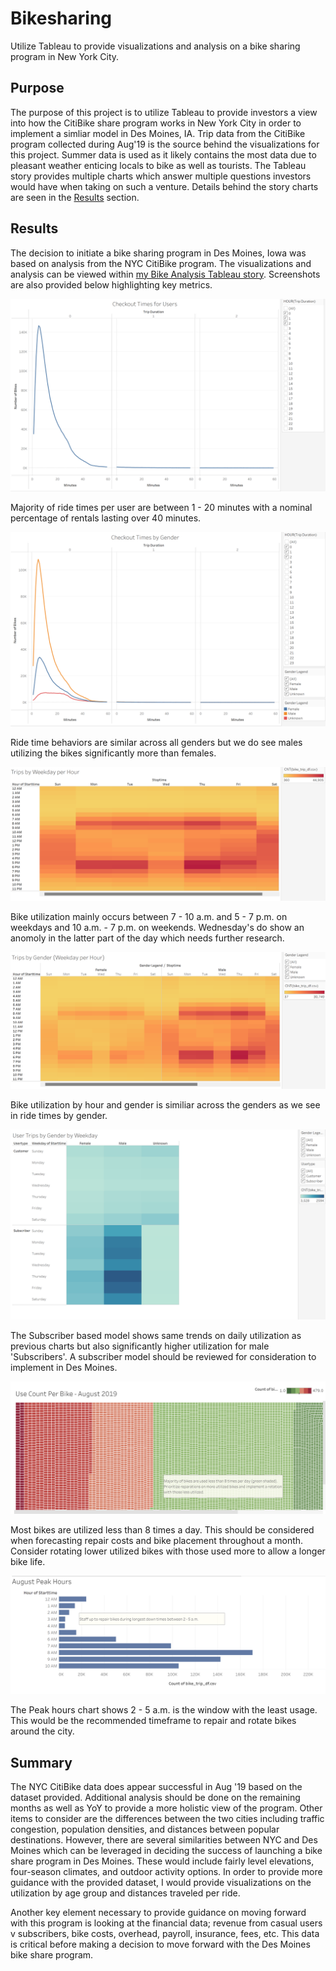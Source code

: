 # Bikesharing
Utilize Tableau to provide visualizations and analysis on a bike sharing program in New York City.

## Purpose

The purpose of this project is to utilize Tableau to provide investors a view into how the CitiBike share program works in New York City in order to implement a simliar model in Des Moines, IA.  Trip data from the CitiBike program collected during Aug'19 is the source behind the visualizations for this project.  Summer data is used as it likely contains the most data due to pleasant weather enticing locals to bike as well as tourists.  The Tableau story 
provides multiple charts which answer multiple questions investors would have when taking on such a venture.  Details behind the story charts are seen in the [Results](#Results) section.

##  Results <a name="Results"></a>

The decision to initiate a bike sharing program in Des Moines, Iowa was based on analysis from the NYC CitiBike program.  The visualizations and analysis can be viewed within [my Bike Analysis Tableau story](https://public.tableau.com/app/profile/david.b.schultz/viz/Bike_Challenge_16647409152970/BikeSharinginNYC).  Screenshots are also provided below highlighting key metrics.

![Checkout%20Time%20for%20Users.png](https://github.com/dschul01/Bikesharing/blob/main/Images/Checkout%20Time%20for%20Users.png)

Majority of ride times per user are between 1 - 20 minutes with a nominal percentage of rentals lasting over 40 minutes.

![Checkout%20Time%20for%20Users%20by%20Gender.png](https://github.com/dschul01/Bikesharing/blob/main/Images/Checkout%20Time%20for%20Users%20by%20Gender.png)

Ride time behaviors are similar across all genders but we do see males utilizing the bikes significantly more than females. 

![Trips%20by%20Weekday%20per%20Hour.png](https://github.com/dschul01/Bikesharing/blob/main/Images/Trips%20by%20Weekday%20per%20Hour.png)

Bike utilization mainly occurs between 7 - 10 a.m. and 5 - 7 p.m. on weekdays and 10 a.m. - 7 p.m. on weekends.  Wednesday's do show an anomoly in the latter part of the day which needs further research.

![Trips%20by%20Weekday%20per%20Hour%20by%20Gender.png](https://github.com/dschul01/Bikesharing/blob/main/Images/Trips%20by%20Weekday%20per%20Hour%20by%20Gender.png)

Bike utilization by hour and gender is similiar across the genders as we see in ride times by gender.

![User%20Trips%20by%20Gender%20by%20Weekday%20by%20Usertype.png](https://github.com/dschul01/Bikesharing/blob/main/Images/User%20Trips%20by%20Gender%20by%20Weekday%20by%20Usertype.png)

The Subscriber based model shows same trends on daily utilization as previous charts but also significantly higher utilization for male 'Subscribers'.  A subscriber model should be reviewed for consideration to implement in Des Moines.

![User%20Count%20Per%20Bike.png](https://github.com/dschul01/Bikesharing/blob/main/Images/User%20Count%20Per%20Bike.png)

Most bikes are utilized less than 8 times a day.  This should be considered when forecasting repair costs and bike placement throughout a month.  Consider rotating lower utilized bikes with those used more to allow a longer bike life.

![August%20Peak%20Hours.png](https://github.com/dschul01/Bikesharing/blob/main/Images/August%20Peak%20Hours.png)

The Peak hours chart shows 2 - 5 a.m. is the window with the least usage.  This would be the recommended timeframe to repair and rotate bikes around the city. 

## Summary
The NYC CitiBike data does appear successful in Aug '19 based on the dataset provided.  Additional analysis should be done on the remaining months as well as YoY to provide a more holistic view of the program.  Other items to consider are the differences between the two cities including traffic congestion, population densities, and distances between popular destinations.  However, there are several similarities between NYC and Des Moines which can be leveraged in deciding the success of launching a bike share program in Des Moines.  These would include fairly level elevations, four-season climates, and outdoor activity options.  In order to provide more guidance with the provided dataset, I would provide visualizations on the utilization by age group and distances traveled per ride.  

Another key element necessary to provide guidance on moving forward with this program is looking at the financial data; revenue from casual users v subscribers, bike costs, overhead, payroll, insurance, fees, etc.  This data is critical before making a decision to move forward with the Des Moines bike share program.